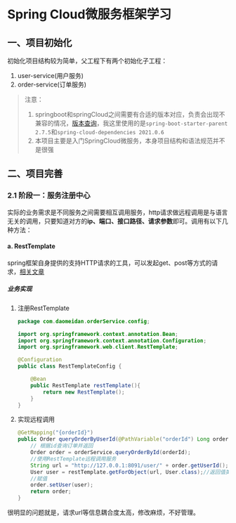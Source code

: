 # Spring Cloud微服务框架学习

## 一、项目初始化

初始化项目结构较为简单，父工程下有两个初始化子工程：

1. user-service(用户服务)
2. order-service(订单服务)

> 注意：
>
> 1. springboot和springCloud之间需要有合适的版本对应，负责会出现不兼容的情况，[版本查询](https://spring.io/projects/spring-cloud)，我这里使用的是`spring-boot-starter-parent 2.7.5`和`spring-cloud-dependencies 2021.0.6`
> 2. 本项目主要是入门SpringCloud微服务，本身项目结构和语法规范并不是很强

## 二、项目完善

### 2.1 阶段一：服务注册中心

实际的业务需求是不同服务之间需要相互调用服务，http请求做远程调用是与语言无关的调用，只要知道对方的**ip、端口、接口路径、请求参数**即可。调用有以下几种方法：

#### a. RestTemplate

spring框架自身提供的支持HTTP请求的工具，可以发起get、post等方式的请求，[相关文章](https://blog.csdn.net/Sophia_0331/article/details/121196840)

##### 业务实现

1. 注册RestTemplate

   ```java
   package com.daomeidan.orderService.config;
   
   import org.springframework.context.annotation.Bean;
   import org.springframework.context.annotation.Configuration;
   import org.springframework.web.client.RestTemplate;
   
   @Configuration
   public class RestTemplateConfig {
   
       @Bean
       public RestTemplate restTemplate(){
           return new RestTemplate();
       }
   }
   ```

2. 实现远程调用

   ```java
   @GetMapping("{orderId}")
   public Order queryOrderByUserId(@PathVariable("orderId") Long orderId) {
       // 根据id查询订单并返回
       Order order = orderService.queryOrderById(orderId);
       //使用RestTemplate远程调用服务
       String url = "http://127.0.0.1:8091/user/" + order.getUserId();
       User user = restTemplate.getForObject(url, User.class);//返回值类型
       //赋值
       order.setUser(user);
       return order;
   }
   ```

很明显的问题就是，请求url等信息耦合度太高，修改麻烦，不好管理。






